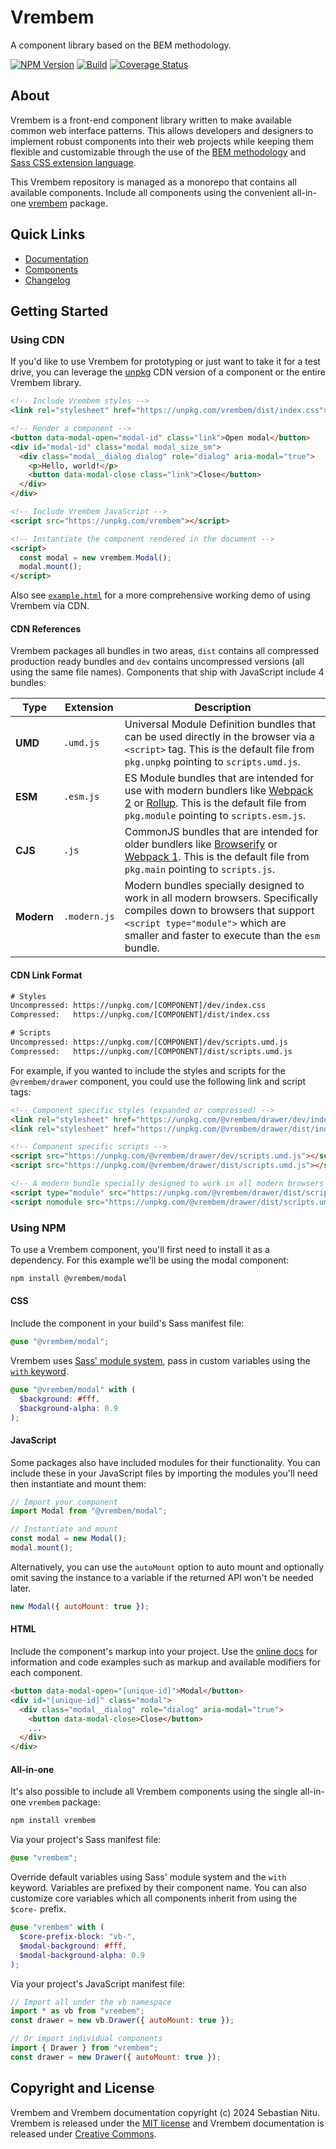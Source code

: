 # Vrembem

A component library based on the BEM methodology.

[![NPM Version](https://img.shields.io/npm/v/vrembem.svg)](https://www.npmjs.com/package/vrembem)
[![Build](https://github.com/sebnitu/vrembem/actions/workflows/build.yml/badge.svg)](https://github.com/sebnitu/vrembem/actions/workflows/build.yml)
[![Coverage Status](https://coveralls.io/repos/github/sebnitu/vrembem/badge.svg)](https://coveralls.io/github/sebnitu/vrembem)

## About

Vrembem is a front-end component library written to make available common web interface patterns. This allows developers and designers to implement robust components into their web projects while keeping them flexible and customizable through the use of the [BEM methodology](https://en.bem.info/methodology/) and [Sass CSS extension language](https://sass-lang.com/).

This Vrembem repository is managed as a monorepo that contains all available components. Include all components using the convenient all-in-one [vrembem](./packages/vrembem#readme) package.

## Quick Links

- [Documentation](https://vrembem.com)
- [Components](./packages/)
- [Changelog](./CHANGELOG.md)

## Getting Started

### Using CDN

If you'd like to use Vrembem for prototyping or just want to take it for a test drive, you can leverage the [unpkg](https://unpkg.com/) CDN version of a component or the entire Vrembem library.

```html
<!-- Include Vrembem styles -->
<link rel="stylesheet" href="https://unpkg.com/vrembem/dist/index.css">

<!-- Render a component -->
<button data-modal-open="modal-id" class="link">Open modal</button>
<div id="modal-id" class="modal modal_size_sm">
  <div class="modal__dialog dialog" role="dialog" aria-modal="true">
    <p>Hello, world!</p>
    <button data-modal-close class="link">Close</button>
  </div>
</div>

<!-- Include Vrembem JavaScript -->
<script src="https://unpkg.com/vrembem"></script>

<!-- Instantiate the component rendered in the document -->
<script>
  const modal = new vrembem.Modal();
  modal.mount();
</script>
```

Also see [`example.html`](./example.html) for a more comprehensive working demo of using Vrembem via CDN.

#### CDN References

Vrembem packages all bundles in two areas, `dist` contains all compressed production ready bundles and `dev` contains uncompressed versions (all using the same file names). Components that ship with JavaScript include 4 bundles:

| Type       | Extension    | Description                                                                                                                                                                                                                     |
| ---------- | ------------ | ------------------------------------------------------------------------------------------------------------------------------------------------------------------------------------------------------------------------------- |
| __UMD__    | `.umd.js`    | Universal Module Definition bundles that can be used directly in the browser via a `<script>` tag. This is the default file from `pkg.unpkg` pointing to `scripts.umd.js`.                                                      |
| __ESM__    | `.esm.js`    | ES Module bundles that are intended for use with modern bundlers like [Webpack 2](https://webpack.js.org/) or [Rollup](http://rollupjs.org/guide/en/). This is the default file from `pkg.module` pointing to `scripts.esm.js`. |
| __CJS__    | `.js`        | CommonJS bundles that are intended for older bundlers like [Browserify](http://browserify.org/) or [Webpack 1](https://webpack.github.io/). This is the default file from `pkg.main` pointing to `scripts.js`.                  |
| __Modern__ | `.modern.js` | Modern bundles specially designed to work in all modern browsers. Specifically compiles down to browsers that support `<script type="module">` which are smaller and faster to execute than the `esm` bundle.                   |

#### CDN Link Format

```html
# Styles
Uncompressed: https://unpkg.com/[COMPONENT]/dev/index.css
Compressed:   https://unpkg.com/[COMPONENT]/dist/index.css

# Scripts
Uncompressed: https://unpkg.com/[COMPONENT]/dev/scripts.umd.js
Compressed:   https://unpkg.com/[COMPONENT]/dist/scripts.umd.js
```

For example, if you wanted to include the styles and scripts for the `@vrembem/drawer` component, you could use the following link and script tags:

```html
<!-- Component specific styles (expanded or compressed) -->
<link rel="stylesheet" href="https://unpkg.com/@vrembem/drawer/dev/index.css">
<link rel="stylesheet" href="https://unpkg.com/@vrembem/drawer/dist/index.css">

<!-- Component specific scripts -->
<script src="https://unpkg.com/@vrembem/drawer/dev/scripts.umd.js"></script>
<script src="https://unpkg.com/@vrembem/drawer/dist/scripts.umd.js"></script>

<!-- A modern bundle specially designed to work in all modern browsers with UMD fallback -->
<script type="module" src="https://unpkg.com/@vrembem/drawer/dist/scripts.modern.js"></script>
<script nomodule src="https://unpkg.com/@vrembem/drawer/dist/scripts.umd.js"></script>
```

### Using NPM

To use a Vrembem component, you'll first need to install it as a dependency. For this example we'll be using the modal component:

```sh
npm install @vrembem/modal
```

#### CSS

Include the component in your build's Sass manifest file:

```scss
@use "@vrembem/modal";
```

Vrembem uses [Sass' module system](https://sass-lang.com/blog/the-module-system-is-launched), pass in custom variables using the [`with` keyword](https://sass-lang.com/documentation/at-rules/use#configuration).

```scss
@use "@vrembem/modal" with (
  $background: #fff,
  $background-alpha: 0.9
);
```

#### JavaScript

Some packages also have included modules for their functionality. You can include these in your JavaScript files by importing the modules you'll need then instantiate and mount them:

```js
// Import your component
import Modal from "@vrembem/modal";

// Instantiate and mount
const modal = new Modal();
modal.mount();
```

Alternatively, you can use the `autoMount` option to auto mount and optionally omit saving the instance to a variable if the returned API won't be needed later.

```js
new Modal({ autoMount: true });
```

#### HTML

Include the component's markup into your project. Use the [online docs](https://vrembem.com) for information and code examples such as markup and available modifiers for each component.

```html
<button data-modal-open="[unique-id]">Modal</button>
<div id="[unique-id]" class="modal">
  <div class="modal__dialog" role="dialog" aria-modal="true">
    <button data-modal-close>Close</button>
    ...
  </div>
</div>
```

#### All-in-one

It's also possible to include all Vrembem components using the single all-in-one `vrembem` package:

```sh
npm install vrembem
```

Via your project's Sass manifest file:

```scss
@use "vrembem";
```

Override default variables using Sass' module system and the `with` keyword. Variables are prefixed by their component name. You can also customize core variables which all components inherit from using the `$core-` prefix.

```scss
@use "vrembem" with (
  $core-prefix-block: "vb-",
  $modal-background: #fff,
  $modal-background-alpha: 0.9
);
```

Via your project's JavaScript manifest file:

```js
// Import all under the vb namespace
import * as vb from "vrembem";
const drawer = new vb.Drawer({ autoMount: true });

// Or import individual components
import { Drawer } from "vrembem";
const drawer = new Drawer({ autoMount: true });
```

## Copyright and License

Vrembem and Vrembem documentation copyright (c) 2024 Sebastian Nitu. Vrembem is released under the [MIT license](https://github.com/sebnitu/vrembem/blob/main/LICENSE) and Vrembem documentation is released under [Creative Commons](https://github.com/sebnitu/vrembem/blob/main/docs/LICENSE).
